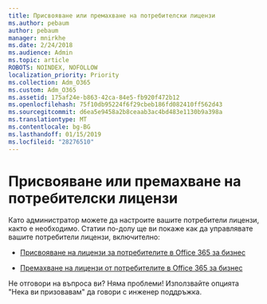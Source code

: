 ```yaml
---
title: Присвояване или премахване на потребителски лицензи
ms.author: pebaum
author: pebaum
manager: mnirkhe
ms.date: 2/24/2018
ms.audience: Admin
ms.topic: article
ROBOTS: NOINDEX, NOFOLLOW
localization_priority: Priority
ms.collection: Adm_O365
ms.custom: Adm_O365
ms.assetid: 175af24e-b863-42ca-84e5-fb920f472b12
ms.openlocfilehash: 75f10db95224f6f29cbeb186fd082410ff562d43
ms.sourcegitcommit: d6ea5e9458a2b8ceaab3ac4bd483e1130b9a398a
ms.translationtype: MT
ms.contentlocale: bg-BG
ms.lasthandoff: 01/15/2019
ms.locfileid: "28276510"
---
```

# <a name="assign-or-remove-users-licenses"></a>Присвояване или премахване на потребителски лицензи

Като администратор можете да настроите вашите потребители лицензи, както е необходимо. Статии по-долу ще ви покаже как да управлявате вашите потребители лицензи, включително:
  
- [Присвояване на лицензи за потребителите в Office 365 за бизнес](https://support.office.com/en-us/article/997596b5-4173-4627-b915-36abac6786dc)
    
- [Премахване на лицензи от потребителите в Office 365 за бизнес](https://support.office.com/article/9b497c85-d0a4-4735-80fa-d3565bc05bd1)
    
Не отговори на въпроса ви? Няма проблеми! Използвайте опцията "Нека ви призовавам" да говори с инженер поддръжка.
  

